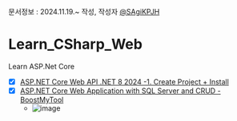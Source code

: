 문서정보 : 2024.11.19.~ 작성, 작성자 [@SAgiKPJH](https://github.com/SAgiKPJH)

# Learn_CSharp_Web
Learn ASP.Net Core
- [x] [ASP.NET Core Web API .NET 8 2024 -1. Create Project + Install](https://github.com/SagiK-Repository/Learn_CSharp_Web/issues/3)
- [x] [ASP.NET Core Web Application with SQL Server and CRUD - BoostMyTool](https://github.com/SagiK-Repository/Learn_CSharp_Web/issues/5)
  - ![image](https://github.com/user-attachments/assets/ffe2c71c-99c9-4254-a0ca-7211529b3afb)
